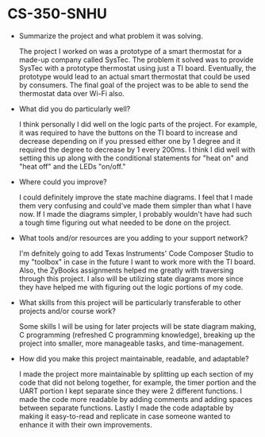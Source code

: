 # CS-350-SNHU

- Summarize the project and what problem it was solving.

  The project I worked on was a prototype of a  smart thermostat for a made-up company called SysTec. The problem it solved was to provide SysTec with a prototype thermostat using just a TI board. Eventually, the prototype would lead to an actual smart thermostat that could be used by consumers. The final goal of the project was to be able to send the thermostat data over Wi-Fi also.
  
- What did you do particularly well?

  I think personally I did well on the logic parts of the project. For example, it was required to have the buttons on the TI board to increase and decrease depending on if you pressed either one by 1 degree and it required the degree to decrease by 1 every 200ms. I think I did well with setting this up along with the conditional statements for "heat on" and "heat off" and the LEDs "on/off."
  
- Where could you improve?

  I could definitely improve the state machine diagrams. I feel that I made them very confusing and could've made them simpler than what I have now. If I made the diagrams simpler, I probably wouldn't have had such a tough time figuring out what needed to be done on the project.
  
- What tools and/or resources are you adding to your support network?

  I'm defnitely going to add Texas Instruments' Code Composer Studio to my "toolbox" in case in the future I want to work more with the TI board. Also, the ZyBooks assignments helped me greatly with traversing through this project. I also will be utilizing state diagrams more since they have helped me with figuring out the logic portions of my code.
  
- What skills from this project will be particularly transferable to other projects and/or course work?

  Some skills I will be using for later projects will be state diagram making, C programming (refreshed C programming knowledge), breaking up the project into smaller, more manageable tasks, and time-management.
  
- How did you make this project maintainable, readable, and adaptable?
  
  I made the project more maintainable by splitting up each section of my code that did not belong together, for example, the timer portion and the UART portion I kept separate since they were 2 different functions. I made the code more readable by adding comments and adding spaces between separate functions. Lastly I made the code adaptable by making it easy-to-read and replicate in case someone wanted to enhance it with their own improvements. 
